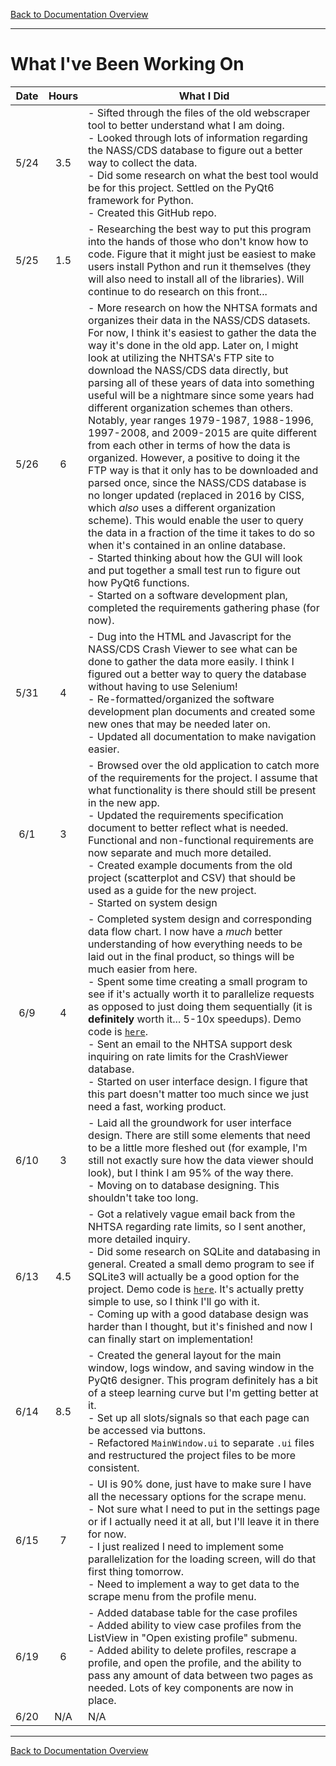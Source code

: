 [Back to Documentation Overview](README.md)

---

# What I've Been Working On

| Date | Hours | What I Did |
| :---: | :---: | --- |
| 5/24 | 3.5 | - Sifted through the files of the old webscraper tool to better understand what I am doing. <br> - Looked through lots of information regarding the NASS/CDS database to figure out a better way to collect the data. <br> - Did some research on what the best tool would be for this project. Settled on the PyQt6 framework for Python. <br> - Created this GitHub repo. | 
| 5/25 | 1.5 | - Researching the best way to put this program into the hands of those who don't know how to code. Figure that it might just be easiest to make users install Python and run it themselves (they will also need to install all of the libraries). Will continue to do research on this front... |
| 5/26 | 6 | - More research on how the NHTSA formats and organizes their data in the NASS/CDS datasets. For now, I think it's easiest to gather the data the way it's done in the old app. Later on, I might look at utilizing the NHTSA's FTP site to download the NASS/CDS data directly, but parsing all of these years of data into something useful will be a nightmare since some years had different organization schemes than others. Notably, year ranges 1979-1987, 1988-1996, 1997-2008, and 2009-2015 are quite different from each other in terms of how the data is organized. However, a positive to doing it the FTP way is that it only has to be downloaded and parsed once, since the NASS/CDS database is no longer updated (replaced in 2016 by CISS, which *also* uses a different organization scheme). This would enable the user to query the data in a fraction of the time it takes to do so when it's contained in an online database. <br> - Started thinking about how the GUI will look and put together a small test run to figure out how PyQt6 functions. <br> - Started on a software development plan, completed the requirements gathering phase (for now). |
| 5/31 | 4 | - Dug into the HTML and Javascript for the NASS/CDS Crash Viewer to see what can be done to gather the data more easily. I think I figured out a better way to query the database without having to use Selenium! <br> - Re-formatted/organized the software development plan documents and created some new ones that may be needed later on. <br> - Updated all documentation to make navigation easier. |
| 6/1 | 3 | - Browsed over the old application to catch more of the requirements for the project. I assume that what functionality is there should still be present in the new app. <br> - Updated the requirements specification document to better reflect what is needed. Functional and non-functional requirements are now separate and much more detailed. <br> - Created example documents from the old project (scatterplot and CSV) that should be used as a guide for the new project. <br> - Started on system design |
| 6/9 | 4 | - Completed system design and corresponding data flow chart. I now have a *much* better understanding of how everything needs to be laid out in the final product, so things will be much easier from here. <br> - Spent some time creating a small program to see if it's actually worth it to parallelize requests as opposed to just doing them sequentially (it is **definitely** worth it... 5-10x speedups). Demo code is [`here`](../demos/parallel_req.py). <br> - Sent an email to the NHTSA support desk inquiring on rate limits for the CrashViewer database. <br> - Started on user interface design. I figure that this part doesn't matter too much since we just need a fast, working product. |
| 6/10 | 3 | - Laid all the groundwork for user interface design. There are still some elements that need to be a little more fleshed out (for example, I'm still not exactly sure how the data viewer should look), but I think I am 95% of the way there. <br> - Moving on to database designing. This shouldn't take too long. |
| 6/13 | 4.5 | - Got a relatively vague email back from the NHTSA regarding rate limits, so I sent another, more detailed inquiry. <br> - Did some research on SQLite and databasing in general. Created a small demo program to see if SQLite3 will actually be a good option for the project. Demo code is [`here`](../demos/sqlite_db.py). It's actually pretty simple to use, so I think I'll go with it. <br> - Coming up with a good database design was harder than I thought, but it's finished and now I can finally start on implementation! |
| 6/14 | 8.5 | - Created the general layout for the main window, logs window, and saving window in the PyQt6 designer. This program definitely has a bit of a steep learning curve but I'm getting better at it. <br> - Set up all slots/signals so that each page can be accessed via buttons. <br> - Refactored `MainWindow.ui` to separate `.ui` files and restructured the project files to be more consistent. |
| 6/15 | 7 | - UI is 90% done, just have to make sure I have all the necessary options for the scrape menu. <br> - Not sure what I need to put in the settings page or if I actually need it at all, but I'll leave it in there for now. <br> - I just realized I need to implement some parallelization for the loading screen, will do that first thing tomorrow. <br> - Need to implement a way to get data to the scrape menu from the profile menu. |
| 6/19 | 6 | - Added database table for the case profiles <br> - Added ability to view case profiles from the ListView in "Open existing profile" submenu. <br> - Added ability to delete profiles, rescrape a profile, and open the profile, and the ability to pass any amount of data between two pages as needed. Lots of key components are now in place. |
| 6/20 | N/A | N/A |

---

[Back to Documentation Overview](README.md)
